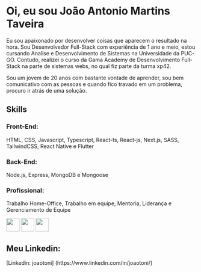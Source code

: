 <h1>Oi, eu sou João Antonio Martins Taveira</h1>

<p> Eu sou apaixonado por desenvolver coisas que aparecem o resultado na hora. Sou Desenvolvedor Full-Stack com experiência de 1 ano e meio, estou cursando  Analise e Desenvolvimento de Sistemas na Universidade da PUC-GO. Contudo, realizei o curso da Gama Academy de Desenvolvimento Full-Stack na parte de sistemas webs, no qual fiz parte da turma xp42. </p>

<p> Sou um jovem de 20 anos com bastante vontade de aprender, sou bem comunicativo com as pessoas e quando fico travado em um problema, procuro ir atrás de uma solução.</p>

<h2>Skills</h2>
<h3>Front-End:</h3>
<p>HTML, CSS, Javascript, Typescript, React-ts, React-js, Next.js, SASS, TailwindCSS, React Native e Flutter</p>
<h3>Back-End:</h3>
<p>Node.js, Express, MongoDB e Mongoose</p>
<h3>Profissional:</h3>
<p>Trabalho Home-Office, Trabalho em equipe, Mentoria, Liderança e Gerenciamento de Equipe</p>

<div style="display:inline_block">
<img src="https://cdn.jsdelivr.net/gh/devicons/devicon/icons/html5/html5-original.svg" width=35 height=35/>
<img src="https://cdn.jsdelivr.net/gh/devicons/devicon/icons/css3/css3-original.svg" width="35" height="35" />
<img src="https://cdn.jsdelivr.net/gh/devicons/devicon/icons/javascript/javascript-original.svg" width="35" height="35" />
</div>
<h2>Meu Linkedin: </h2>
[Linkedin: joaotoni] (https://www.linkedin.com/in/joaotoni/)
